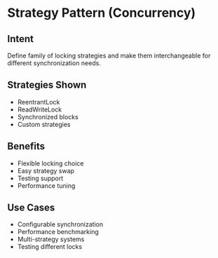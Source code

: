 # Strategy Pattern (Concurrency)

## Intent
Define family of locking strategies and make them interchangeable for different synchronization needs.

## Strategies Shown
- ReentrantLock
- ReadWriteLock
- Synchronized blocks
- Custom strategies

## Benefits
- Flexible locking choice
- Easy strategy swap
- Testing support
- Performance tuning

## Use Cases
- Configurable synchronization
- Performance benchmarking
- Multi-strategy systems
- Testing different locks
